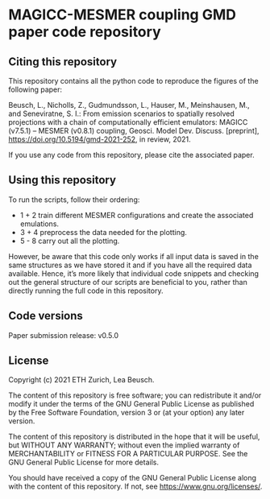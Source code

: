 # MAGICC-MESMER coupling GMD paper code repository

## Citing this repository

This repository contains all the python code to reproduce the figures of the following paper:

Beusch, L., Nicholls, Z., Gudmundsson, L., Hauser, M., Meinshausen, M., and Seneviratne, S. I.: From emission scenarios to spatially resolved projections with a chain of computationally efficient emulators: MAGICC (v7.5.1) – MESMER (v0.8.1) coupling, Geosci. Model Dev. Discuss. [preprint], https://doi.org/10.5194/gmd-2021-252, in review, 2021.

If you use any code from this repository, please cite the associated paper.

## Using this repository

To run the scripts, follow their ordering:

- 1 + 2 train different MESMER configurations and create the associated emulations.
- 3 + 4 preprocess the data needed for the plotting.
- 5 - 8 carry out all the plotting.

However, be aware that this code only works if all input data is saved in the same structures as we have stored it and if you have all the required data available. Hence, it’s more likely that individual code snippets and checking out the general structure of our scripts are beneficial to you, rather than directly running the full code in this repository.

## Code versions

Paper submission release: v0.5.0

## License

Copyright (c) 2021 ETH Zurich, Lea Beusch.

The content of this repository is free software; you can redistribute it and/or modify it under the terms of the GNU General Public License as published by the Free Software Foundation, version 3 or (at your option) any later version.

The content of this repository is distributed in the hope that it will be useful, but WITHOUT ANY WARRANTY; without even the implied warranty of MERCHANTABILITY or FITNESS FOR A PARTICULAR PURPOSE. See the GNU General Public License for more details.

You should have received a copy of the GNU General Public License along with the content of this repository. If not, see https://www.gnu.org/licenses/.
